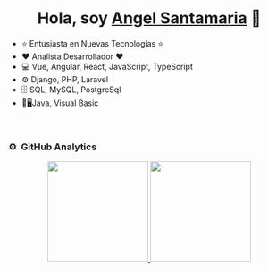 <div align="center">
<h1 align="center">Hola, soy <a href="https://angelsant04.github.io/angel-dev/">Angel Santamaria</a> 👋</h1>
</div>

- ⭐ Entusiasta en Nuevas Tecnologias ⭐ 
- ❤️ Analista Desarrollador ❤️
- 💻 Vue, Angular, React, JavaScript, TypeScript
- ⚙️ Django, PHP, Laravel
- 🗄️ SQL, MySQL, PostgreSql
- 📱🖥️Java, Visual Basic

<br>

### ⚙️ &nbsp;GitHub Analytics

<p align="center">
<a href="https://github.com/AngelSant04">
  <img height="180em" src="https://github-readme-stats-eight-theta.vercel.app/api?username=AngelSant04&show_icons=true&theme=algolia&include_all_commits=true&count_private=true"/>
  <img height="180em" src="https://github-readme-stats-eight-theta.vercel.app/api/top-langs/?username=AngelSant04&layout=compact&langs_count=8&theme=algolia"/>
</a>
</p>
